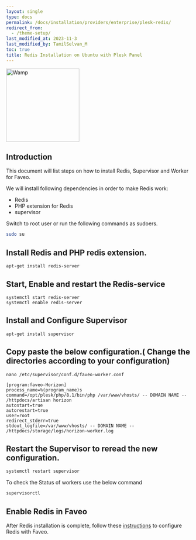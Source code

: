 ```yaml
---
layout: single
type: docs
permalink: /docs/installation/providers/enterprise/plesk-redis/
redirect_from:
  - /theme-setup/
last_modified_at: 2023-11-3
last_modified_by: TamilSelvan_M
toc: true
title: Redis Installation on Ubuntu with Plesk Panel
---
```


<style>p>code, a>code, li>code, figcaption>code, td>code {background: #dedede;}</style>

<img alt="Wamp" src="https://contabo.com/blog/wp-content/uploads/2019/11/Plesk-OBSIDIAN-logo_positive-1024x341.png" width="200"  /> 

## Introduction
This document will list steps on how to install Redis, Supervisor and Worker for Faveo.

We will install following dependencies in order to make Redis work:

- Redis
- PHP extension for Redis
- supervisor

Switch to root user or run the following commands as sudoers.

```sh
sudo su
```

##  Install Redis and PHP redis extension.
```
apt-get install redis-server
```

## Start, Enable and restart the Redis-service
```
systemctl start redis-server
systemctl enable redis-server
```

## Install and Configure Supervisor
```
apt-get install supervisor
```
## Copy paste the below configuration.( Change the directories according to your configuration)

```
nano /etc/supervisor/conf.d/faveo-worker.conf
```
```
[program:faveo-Horizon]
process_name=%(program_name)s
command=/opt/plesk/php/8.1/bin/php /var/www/vhosts/ -- DOMAIN NAME -- /httpdocs/artisan horizon
autostart=true
autorestart=true
user=root
redirect_stderr=true
stdout_logfile=/var/www/vhosts/ -- DOMAIN NAME -- /httpdocs/storage/logs/horizon-worker.log
```
## Restart the Supervisor to reread the new configuration.

```sh
systemctl restart supervisor 
```


To check the Status of workers use the below command
```sh
supervisorctl
```

## Enable Redis in Faveo
After Redis installation is complete, follow these [instructions](/docs/helper/enable-redis) to configure Redis with Faveo. 


